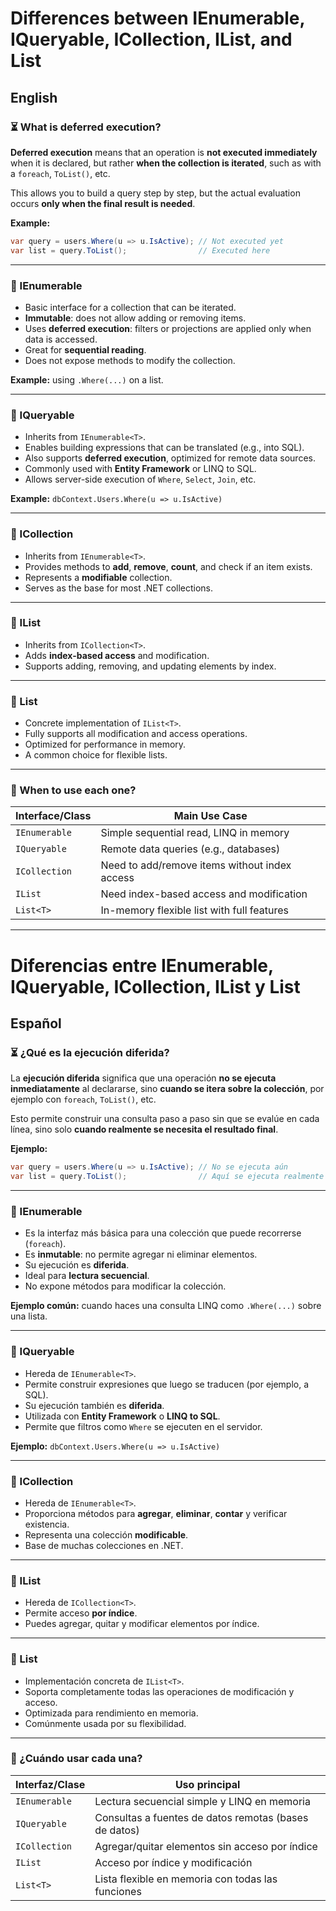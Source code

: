 # Differences between IEnumerable, IQueryable, ICollection, IList, and List

## English

### ⏳ What is deferred execution?

**Deferred execution** means that an operation is **not executed immediately** when it is declared, but rather **when the collection is iterated**, such as with a `foreach`, `ToList()`, etc.

This allows you to build a query step by step, but the actual evaluation occurs **only when the final result is needed**.

**Example:**

```csharp
var query = users.Where(u => u.IsActive); // Not executed yet
var list = query.ToList();                // Executed here
```

---

### 🔹 IEnumerable

- Basic interface for a collection that can be iterated.
- **Immutable**: does not allow adding or removing items.
- Uses **deferred execution**: filters or projections are applied only when data is accessed.
- Great for **sequential reading**.
- Does not expose methods to modify the collection.

**Example:** using `.Where(...)` on a list.

---

### 🔹 IQueryable

- Inherits from `IEnumerable<T>`.
- Enables building expressions that can be translated (e.g., into SQL).
- Also supports **deferred execution**, optimized for remote data sources.
- Commonly used with **Entity Framework** or LINQ to SQL.
- Allows server-side execution of `Where`, `Select`, `Join`, etc.

**Example:** `dbContext.Users.Where(u => u.IsActive)`

---

### 🔹 ICollection

- Inherits from `IEnumerable<T>`.
- Provides methods to **add**, **remove**, **count**, and check if an item exists.
- Represents a **modifiable** collection.
- Serves as the base for most .NET collections.

---

### 🔹 IList

- Inherits from `ICollection<T>`.
- Adds **index-based access** and modification.
- Supports adding, removing, and updating elements by index.

---

### 🔹 List

- Concrete implementation of `IList<T>`.
- Fully supports all modification and access operations.
- Optimized for performance in memory.
- A common choice for flexible lists.

---

### 🧠 When to use each one?

| Interface/Class | Main Use Case                                 |
| --------------- | --------------------------------------------- |
| `IEnumerable`   | Simple sequential read, LINQ in memory        |
| `IQueryable`    | Remote data queries (e.g., databases)         |
| `ICollection`   | Need to add/remove items without index access |
| `IList`         | Need index-based access and modification      |
| `List<T>`       | In-memory flexible list with full features    |

---

# Diferencias entre IEnumerable, IQueryable, ICollection, IList y List

## Español

### ⏳ ¿Qué es la ejecución diferida?

La **ejecución diferida** significa que una operación **no se ejecuta inmediatamente** al declararse, sino **cuando se itera sobre la colección**, por ejemplo con `foreach`, `ToList()`, etc.

Esto permite construir una consulta paso a paso sin que se evalúe en cada línea, sino solo **cuando realmente se necesita el resultado final**.

**Ejemplo:**

```csharp
var query = users.Where(u => u.IsActive); // No se ejecuta aún
var list = query.ToList();                // Aquí se ejecuta realmente
```

---

### 🔹 IEnumerable

- Es la interfaz más básica para una colección que puede recorrerse (`foreach`).
- Es **inmutable**: no permite agregar ni eliminar elementos.
- Su ejecución es **diferida**.
- Ideal para **lectura secuencial**.
- No expone métodos para modificar la colección.

**Ejemplo común:** cuando haces una consulta LINQ como `.Where(...)` sobre una lista.

---

### 🔹 IQueryable

- Hereda de `IEnumerable<T>`.
- Permite construir expresiones que luego se traducen (por ejemplo, a SQL).
- Su ejecución también es **diferida**.
- Utilizada con **Entity Framework** o **LINQ to SQL**.
- Permite que filtros como `Where` se ejecuten en el servidor.

**Ejemplo:** `dbContext.Users.Where(u => u.IsActive)`

---

### 🔹 ICollection

- Hereda de `IEnumerable<T>`.
- Proporciona métodos para **agregar**, **eliminar**, **contar** y verificar existencia.
- Representa una colección **modificable**.
- Base de muchas colecciones en .NET.

---

### 🔹 IList

- Hereda de `ICollection<T>`.
- Permite acceso **por índice**.
- Puedes agregar, quitar y modificar elementos por índice.

---

### 🔹 List

- Implementación concreta de `IList<T>`.
- Soporta completamente todas las operaciones de modificación y acceso.
- Optimizada para rendimiento en memoria.
- Comúnmente usada por su flexibilidad.

---

### 🧠 ¿Cuándo usar cada una?

| Interfaz/Clase | Uso principal                                         |
| -------------- | ----------------------------------------------------- |
| `IEnumerable`  | Lectura secuencial simple y LINQ en memoria           |
| `IQueryable`   | Consultas a fuentes de datos remotas (bases de datos) |
| `ICollection`  | Agregar/quitar elementos sin acceso por índice        |
| `IList`        | Acceso por índice y modificación                      |
| `List<T>`      | Lista flexible en memoria con todas las funciones     |

